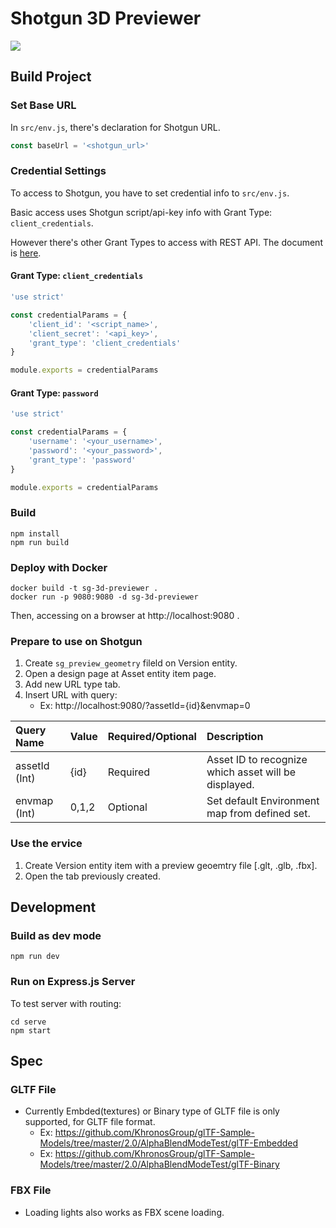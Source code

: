 # Shotgun 3D Previewer

![](docs/../doc/images/sg-3d-previewer.gif)

## Build Project

### Set Base URL

In `src/env.js`, there's declaration for Shotgun URL.

```javascript
const baseUrl = '<shotgun_url>'
```


### Credential Settings

To access to Shotgun, you have to set credential info to `src/env.js`.

Basic access uses Shotgun script/api-key info with Grant Type: `client_credentials`.

However there's other Grant Types to access with REST API. The document is [here](https://developer.shotgunsoftware.com/rest-api/#authentication).


#### Grant Type: `client_credentials`

```javascript
'use strict'

const credentialParams = {
    'client_id': '<script_name>',
    'client_secret': '<api_key>',
    'grant_type': 'client_credentials'
}

module.exports = credentialParams
```

#### Grant Type: `password`

```javascript
'use strict'

const credentialParams = {
    'username': '<your_username>',
    'password': '<your_password>',
    'grant_type': 'password'
}

module.exports = credentialParams
```


### Build

```shell
npm install
npm run build
```


### Deploy with Docker

```shell
docker build -t sg-3d-previewer .
docker run -p 9080:9080 -d sg-3d-previewer
```

Then, accessing on a browser at http://localhost:9080 .

### Prepare to use on Shotgun

1. Create `sg_preview_geometry` fileld on Version entity. 
2. Open a design page at Asset entity item page.
3. Add new URL type tab.
4. Insert URL with query:
   * Ex: http://localhost:9080/?assetId={id}&envmap=0

| Query Name   | Value | Required/Optional | Description                                          |
|:-------------|:------|:------------------|:-----------------------------------------------------|
| assetId (Int)| {id}  | Required          | Asset ID to recognize which asset will be displayed. |
| envmap (Int) | 0,1,2 | Optional          | Set default Environment map from defined set.        |


### Use the ervice

1. Create Version entity item with a preview geoemtry file [.glt, .glb, .fbx].
3. Open the tab previously created.


## Development

### Build as dev mode

```shell
npm run dev
```

### Run on Express.js Server

To test server with routing:

```shell
cd serve
npm start
```

## Spec

### GLTF File

* Currently Embded(textures) or Binary type of GLTF file is only supported, for GLTF file format.
  * Ex: https://github.com/KhronosGroup/glTF-Sample-Models/tree/master/2.0/AlphaBlendModeTest/glTF-Embedded
  * Ex: https://github.com/KhronosGroup/glTF-Sample-Models/tree/master/2.0/AlphaBlendModeTest/glTF-Binary

### FBX File

* Loading lights also works as FBX scene loading.
